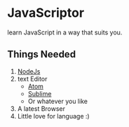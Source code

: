 # JavaScriptor
learn JavaScript in a way that suits you.

## Things Needed
1. [NodeJs](http://nodejs.org)
2. text Editor
   * [Atom](http://atom.io)
   * [Sublime](https://www.sublimetext.com/3)
   * Or whatever you like
3. A latest Browser
4. Little love for language :)
